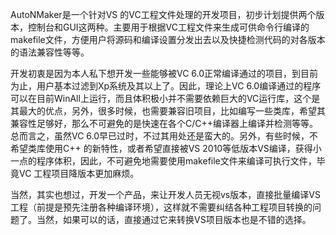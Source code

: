 AutoNMaker是一个针对VS 的VC工程文件处理的开发项目，初步计划提供两个版本，控制台和GUI这两种。主要用于根据VC工程文件来生成可供命令行编译的makefile文件，方便用户将源码和编译设置分发出去以及快捷检测代码的对各版本的语法兼容性等等。

开发初衷是因为本人私下想开发一些能够被VC 6.0正常编译通过的项目，到目前为止，用户基本过滤到Xp系统及其以上了。因此，理论上VC 6.0编译通过的程序可以在目前WinAll上运行，而且体积极小并不需要依赖巨大的VC运行库，这个是其最大的优点，另外，很多时候，也需要兼容旧项目，比如编写一些类库，希望其兼容性足够好，那么不可避免的是快速在各个C/C++编译器上编译并检测等等。总而言之，虽然VC 6.0早已过时，不过其用处还是蛮大的。另外，有些时候，不希望类库使用C++ 的新特性，或者希望直接被VS 2010等低版本VS编译，获得小一点的程序体积，因此，不可避免地需要使用makefile文件来编译可执行文件，毕竟VC 工程项目降版本更加麻烦。

当然，其实也想过，开发一个产品，来让开发人员无视vs版本，直接批量编译VS工程（前提是预先注册各种编译环境），这样就不需要纠结各种工程项目转换的问题了。当然，如果可以的话，直接通过它来转换VS项目版本也是不错的选择。